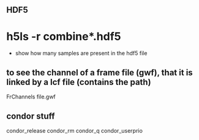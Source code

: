 ## HDF5
# h5ls -r combine*.hdf5 
- show how many samples are present in the hdf5 file

## to see the channel of a frame file (gwf), that it is linked by a lcf file (contains the path)
FrChannels file.gwf

## condor stuff
condor_release
condor_rm
condor_q
condor_userprio

